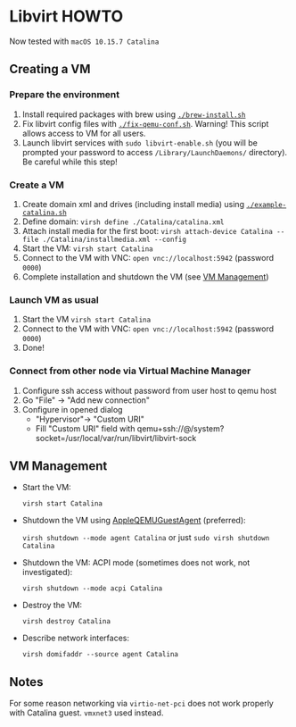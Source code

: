 # Libvirt HOWTO

Now tested with `macOS 10.15.7 Catalina`

## Creating a VM

### Prepare the environment

1. Install required packages with brew using [`./brew-install.sh`](brew-install.sh)
2. Fix libvirt config files with [`./fix-qemu-conf.sh`](fix-qemu-conf.sh). Warning! This script allows access to VM for all users.
3. Launch libvirt services with `sudo libvirt-enable.sh` (you will be prompted your password to
   access `/Library/LaunchDaemons/` directory). Be careful while this step!

### Create a VM
1. Create domain xml and drives (including install media) using [`./example-catalina.sh`](example-catalina.sh)
2. Define domain: `virsh define ./Catalina/catalina.xml`
3. Attach install media for the first
   boot: `virsh attach-device Catalina --file ./Catalina/installmedia.xml --config`
4. Start the VM: `virsh start Catalina`
5. Connect to the VM with VNC: `open vnc://localhost:5942` (password `0000`)
6. Complete installation and shutdown the VM (see [VM Management](#vm-management))

### Launch VM as usual 
1. Start the VM `virsh start Catalina`
2. Connect to the VM with VNC: `open vnc://localhost:5942` (password `0000`)
3. Done!

### Connect from other node via Virtual Machine Manager
1. Configure ssh access without password from user host to qemu host
2. Go "File" -> "Add new connection"
3. Configure in opened dialog
   * "Hypervisor"->  "Custom URI"
   * Fill "Custom URI" field with qemu+ssh://<ssh user>@<host ip or dns name>/system?socket=/usr/local/var/run/libvirt/libvirt-sock


## VM Management

- Start the VM:

  `virsh start Catalina`

- Shutdown the VM using [AppleQEMUGuestAgent](../AppleQEMUGuestAgent) (preferred):

  `virsh shutdown --mode agent Catalina` or just `sudo virsh shutdown Catalina`

- Shutdown the VM: ACPI mode (sometimes does not work, not investigated):

  `virsh shutdown --mode acpi Catalina`

- Destroy the VM:

  `virsh destroy Catalina`

- Describe network interfaces:

  `virsh domifaddr --source agent Catalina`

## Notes

For some reason networking via `virtio-net-pci` does not work properly with Catalina guest.
`vmxnet3` used instead.
